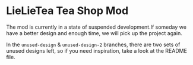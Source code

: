 # LieLieTea Tea Shop Mod
The mod is currently in a state of suspended development.If someday we have a better design and enough time, we will pick up the project again.

In the `unused-design` & `unused-design-2` branches, there are two sets of unused designs left, so if you need inspiration, take a look at the README file.
